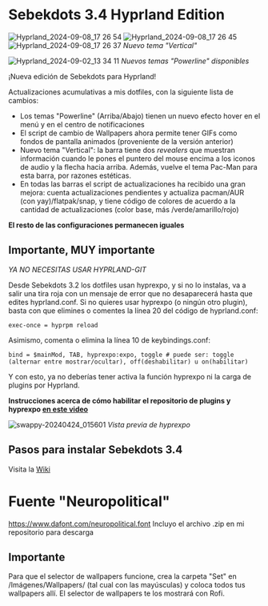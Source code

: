 # Sebekdots 3.4 Hyprland Edition

![Hyprland_2024-09-08_17 26 54](https://github.com/user-attachments/assets/466e8bad-f700-418c-aeb8-a96b450d9420)
![Hyprland_2024-09-08_17 26 45](https://github.com/user-attachments/assets/5eb85dcf-14ab-4a7f-b14c-ae168c6045bc)
![Hyprland_2024-09-08_17 26 37](https://github.com/user-attachments/assets/816e1bd9-f171-4fe2-af76-5575e0de73d2)
_Nuevo tema "Vertical"_

![Hyprland_2024-09-02_13 34 11](https://github.com/user-attachments/assets/f4975d2e-58a0-44c9-af5d-d86788110d9a)
_Nuevos temas "Powerline" disponibles_

¡Nueva edición de Sebekdots para Hyprland!

Actualizaciones acumulativas a mis dotfiles, con la siguiente lista de cambios:

- Los temas "Powerline" (Arriba/Abajo) tienen un nuevo efecto hover en el menú y en el centro de notificaciones
- El script de cambio de Wallpapers ahora permite tener GIFs como fondos de pantalla animados (proveniente de la versión anterior)
- Nuevo tema "Vertical": la barra tiene dos _revealers_ que muestran información cuando le pones el puntero del mouse encima a los iconos de audio y la flecha hacia arriba. Además, vuelve el tema Pac-Man para esta barra, por razones estéticas.
- En todas las barras el script de actualizaciones ha recibido una gran mejora: cuenta actualizaciones pendientes y actualiza pacman/AUR (con yay)/flatpak/snap, y tiene código de colores de acuerdo a la cantidad de actualizaciones (color base, más /verde/amarillo/rojo)

**El resto de las configuraciones permanecen iguales**

## Importante, MUY importante

*YA NO NECESITAS USAR HYPRLAND-GIT*

Desde Sebekdots 3.2 los dotfiles usan hyprexpo, y si no lo instalas, va a salir una tira roja con un mensaje de error que no desaparecerá hasta que edites hyprland.conf. Si no quieres usar hyprexpo (o ningún otro plugin), basta con que elimines o comentes la línea 20 del código de hyprland.conf:

`exec-once = hyprpm reload`

Asimismo, comenta o elimina la línea 10 de keybindings.conf:

`bind = $mainMod, TAB, hyprexpo:expo, toggle # puede ser: toggle (alternar entre mostrar/ocultar), off(deshabilitar) u on(habilitar)`

Y con esto, ya no deberías tener activa la función hyprexpo ni la carga de plugins por Hyprland.

**Instrucciones acerca de cómo habilitar el repositorio de plugins y hyprexpo [en este video](https://youtu.be/JLkzIY-xrjg?si=PtNIM7v-lKrw5rzc)**

![swappy-20240424_015601](https://github.com/andrewsebek/Sebekdots/assets/121652305/ce21f516-5fc6-4c9e-a84b-5e28ecdff990)
_Vista previa de hyprexpo_

## Pasos para instalar Sebekdots 3.4

Visita la [Wiki](https://github.com/andrewsebek/Sebekdots/wiki)

# Fuente "Neuropolitical"

https://www.dafont.com/neuropolitical.font 
Incluyo el archivo .zip en mi repositorio para descarga

## Importante

Para que el selector de wallpapers funcione, crea la carpeta "Set" en /Imágenes/Wallpapers/ (tal cual con las mayúsculas) y coloca todos tus wallpapers allí. El selector de wallpapers te los mostrará con Rofi.
